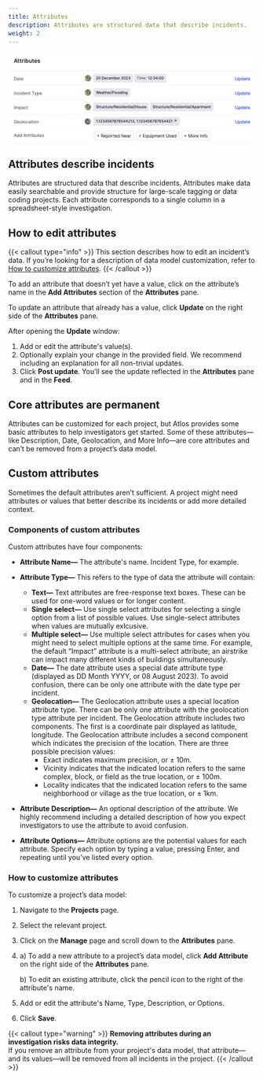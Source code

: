 ```yaml
---
title: Attributes
description: Attributes are structured data that describe incidents.
weight: 2
---
```


![The attribute pane of an incident.](attributes.png)

## Attributes describe incidents
Attributes are structured data that describe incidents. Attributes make data easily searchable and provide structure for large-scale tagging or data coding projects. Each attribute corresponds to a single column in a spreadsheet-style investigation. 

## How to edit attributes
{{< callout type="info" >}}
This section describes how to edit an incident’s data. If you’re looking for a description of data model customization, refer to [How to customize attributes](#how-to-customize-attributes). 
{{< /callout >}}

To add an attribute that doesn’t yet have a value, click on the attribute’s name in the **Add Attributes** section of the **Attributes** pane.

To update an attribute that already has a value, click **Update** on the right side of the **Attributes** pane. 

After opening the **Update** window:
1. Add or edit the attribute's value(s). 
2. Optionally explain your change in the provided field. We recommend including an explanation for all non-trivial updates.
3. Click **Post update**. You’ll see the update reflected in the **Attributes** pane and in the **Feed**. 

## Core attributes are permanent
Attributes can be customized for each project, but Atlos provides some basic attributes to help investigators get started. Some of these attributes—like Description, Date, Geolocation, and More Info—are core attributes and can’t be removed from a project’s data model. 

## Custom attributes 
Sometimes the default attributes aren’t sufficient. A project might need attributes or values that better describe its incidents or add more detailed context. 

### Components of custom attributes
Custom attributes have four components: 
- **Attribute Name—** The attribute's name. Incident Type, for example.
- **Attribute Type—** This refers to the type of data the attribute will contain:
  - **Text—** Text attributes are free-response text boxes. These can be used for one-word values or for longer content.
  - **Single select—** Use single select attributes for selecting a single option from a list of possible values. Use single-select attributes when values are mutually exlcusive. 
  - **Multiple select—** Use multiple select attributes for cases when you might need to select multiple options at the same time. For example, the default “Impact” attribute is a multi-select attribute; an airstrike can impact many different kinds of buildings simultaneously.
  - **Date—** The date attribute uses a special date attribute type (displayed as DD Month YYYY, or 08 August 2023). To avoid confusion, there can be only one attribute with the date type per incident.
  - **Geolocation—** The Geolocation attribute uses a special location attribute type. There can be only one attribute with the geolocation type attribute per incident. The Geolocation attribute includes two components. The first is a coordinate pair displayed as latitude, longitude. The Geolocation attribute includes a second component which indicates the precision of the location. There are three possible precision values:
    - Exact indicates maximum precision, or ± 10m.
    - Vicinity indicates that the indicated location refers to the same complex, block, or field as the true location, or ± 100m. 
    - Locality indicates that the indicated location refers to the same neighborhood or village as the true location, or ± 1km. 

- **Attribute Description—** An optional description of the attribute. We highly recommend including a detailed description of how you expect investigators to use the attribute to avoid confusion. 
- **Attribute Options—** Attribute options are the potential values for each attribute. Specify each option by typing a value, pressing Enter, and repeating until you’ve listed every option. 

### How to customize attributes
To customize a project’s data model: 
1. Navigate to the **Projects** page. 
2. Select the relevant project. 
3. Click on the **Manage** page and scroll down to the **Attributes** pane. 
4. a) To add a new attribute to a project’s data model, click **Add Attribute** on the right side of the **Attributes** pane. 
   
   b) To edit an existing attribute, click the pencil icon to the right of the attribute's name. 
5. Add or edit the attribute's Name, Type, Description, or Options. 
6. Click **Save**.

{{< callout type="warning" >}}
**Removing attributes during an investigation risks data integrity.**   
If you remove an attribute from your project's data model, that attribute—and its values—will be removed from all incidents in the project.
{{< /callout >}}